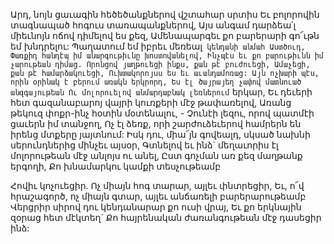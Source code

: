 
Արդ, նոյն ցաւագին հեծեծանքներով վշտահար
սրտիս
Եւ բոլորովին տագնապած հոգուս
տառապանքներով,
Այս անգամ դարձեա՛լ միեւնոյն ոճով դիմելով ես
քեզ,
Ամենապարգեւ քո բարերարի գո՜ւթն եմ խնդրելու:
Պաղատում եմ իբրեւ մեռեալ` կենդանի անմահ
Աստծուդ,
Փառքիդ հանդէպ իմ անարգութիւնը
խոստովանելով,
Ինչպէս եւ քո բարութիւնն իմ չարութեան դիմաց.
Որոնցով յաղթուեցի ինքս, քան թէ բուժուեցի,
Ամաչեցի, քան թէ համարձակուեցի,
Ուխտակորոյսս ես եւ աւանդամոռաց:
Այն ոչխարի պէս, որին օրինակ է բերում առակն
երկրորդ,
Ես էլ ծայրայեղ չափով մատնուած անզգայութեան
Ու մոլորուելով անմարդաբնակ լեռներում` երկար,
Եւ դեւերի հետ գազանաբարոյ վայրի կուռքերի
մէջ թափառելով,
Առանց թեկուզ փոքր-ինչ հօտին մօտենալու, -
Չունէի լեզու, որով պատմէի ցաւերն իմ տանջող,
Ոչ էլ ձեռք, որի շարժուձեւերով համրերն են իրենց
մտքերը յայտնում:
Իսկ դու, միա՜յն գովեալդ, սկսած նախնի
սերունդներից մինչեւ այսօր,
Գտնելով եւ ինձ` մեղաւորիս էլ մոլորութեան մէջ
անլոյս ու անել,
Ըստ գոչման առ քեզ մաղթանք երգողի,
Քո խնամարկու կամքի տեսչութեամբ


Հովիւ կոչուեցիր.
Ոչ միայն հոգ տարար, այլեւ փնտրեցիր,
Եւ, ո՜վ հրաշագործ, ոչ միայն գտար, այլեւ
անճառելի բարերարութեամբ
Վերցրիր սիրով դու կենդանարար քո ուսի վրայ,
Եւ քո երկնային զօրաց հետ մէկտեղ`
Քո հայրենական ժառանգութեան մէջ դասեցիր
ինձ:
